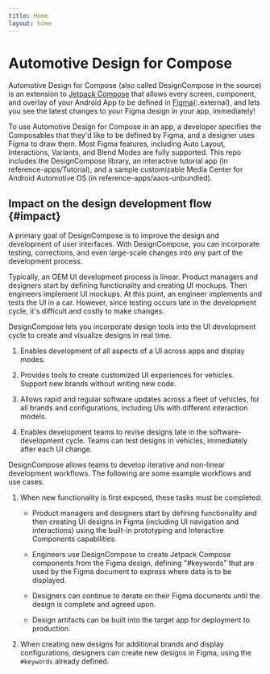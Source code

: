 ```yaml
---
title: Home
layout: home
---
```


# Automotive Design for Compose

Automotive Design for Compose (also called DesignCompose in the source) is an
extension to [Jetpack Compose](https://developer.android.com/jetpack/compose) that allows every screen,
component, and overlay of your Android App to be defined in
[Figma](https://www.figma.com){:.external}, and lets you see the latest changes
to your Figma design in your app, immediately!

To use Automotive Design for Compose in an app, a developer specifies the
Composables that they'd like to be defined by Figma, and a designer uses Figma
to draw them. Most Figma features, including Auto Layout, Interactions,
Variants, and Blend Modes are fully supported. This repo includes the
DesignCompose library, an interactive tutorial app (in reference-apps/Tutorial),
and a sample customizable Media Center for Android Automotive OS (in
reference-apps/aaos-unbundled).

## Impact on the design development flow {#impact}

A primary goal of DesignCompose is to improve the design and development of user
interfaces. With DesignCompose, you can incorporate testing, corrections, and
even large-scale changes into any part of the development process.

Typically, an OEM UI development process is linear. Product managers and
designers start by defining functionality and creating UI mockups. Then
engineers implement UI mockups. At this point, an engineer implements and tests
the UI in a car. However, since testing occurs late in the development cycle,
it's difficult and costly to make changes.

DesignCompose lets you incorporate design tools into the UI development cycle to
create and visualize designs in real time.

1.  Enables development of all aspects of a UI across apps and display modes.

1.  Provides tools to create customized UI experiences for vehicles. Support new
    brands without writing new code.

1.  Allows rapid and regular software updates across a fleet of vehicles, for
    all brands and configurations, including UIs with different interaction
    models.

1.  Enables development teams to revise designs late in the software-development
    cycle. Teams can test designs in vehicles, immediately after each UI change.

DesignCompose allows teams to develop iterative and non-linear development
workflows. The following are some example workflows and use cases.

1.  When new functionality is first exposed, these tasks must be completed:

    *   Product managers and designers start by defining functionality and then
    creating UI designs in Figma (including UI navigation and interactions)
        using the built-in prototyping and Interactive Components capabilities.

    *   Engineers use DesignCompose to create Jetpack Compose components from
        the Figma design, defining "#keywords" that are used by the Figma
        document to express where data is to be displayed.

    *   Designers can continue to iterate on their Figma documents until the
        design is complete and agreed upon.

    *   Design artifacts can be built into the target app for deployment to
        production.

1.  When creating new designs for additional brands and display configurations,
    designers can create new designs in Figma, using the `#keywords` already
    defined.
